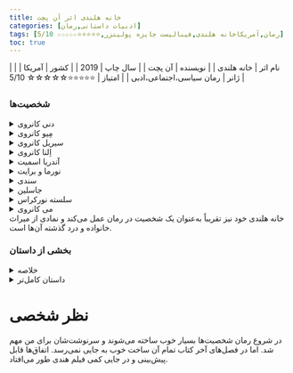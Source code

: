 ```yaml
---
title: خانه هلندی اثر آن پچت
categories: [ادبیات داستانی,رمان]
tags: [رمان,آمریکاخانه هلندی,فینالیست جایزه پولیتزر,⭐⭐⭐⭐⭐☆☆☆☆☆ 5/10]
toc: true
---
```


| نام اثر | خانه هلندی |
| نویسنده | آن پچت |
| سال چاپ | 2019  |
| کشور | آمریکا  |
| ژانر | رمان سیاسی،اجتماعی،ادبی  |
| امتیاز | ⭐⭐⭐⭐⭐☆☆☆☆☆ 5/10  |


### شخصیت‌ها
<details>
  <summary>دنی کانروی</summary>
راوی داستان و یکی از شخصیت‌های اصلی. او به زندگی‌اش و اهمیت خانه هلندی که در آن بزرگ شده است، می‌پردازد
</details>
<details>
  <summary>مِیو کانروی</summary>
خواهر بزرگتر دنی. او به شدت محافظ دنی است و پس از ترک مادرشان، نقش مادر را برای او ایفا می‌کند.
</details>
<details>
  <summary>سیریل کانروی</summary>
پدر دنی و میو، یک سرمایه‌دار موفق در زمینه املاک که خانه هلندی را به عنوان نمادی از ثروتش خریداری می‌کند.
</details>
<details>
  <summary>اِلنا کانروی</summary>
مادر دنی و میو که خانواده را ترک می‌کند تا زندگی‌ای مملو از خیریه و از خودگذشتگی دنبال کند، و این عمل تأثیر عمیقی بر فرزندانش می‌گذارد.
</details>
<details>
  <summary>آندریا اسمیت</summary>
آندریا اسمیت – همسر دوم سیریل که به خانه هلندی نقل مکان می‌کند و باعث تنش در خانواده می‌شود. او به عنوان شخصیتی خودخواه و مادی‌گرا به تصویر کشیده شده است.
</details>
<details>
  <summary>نورما و برایت</summary>
دختران آندریا از ازدواج قبلی‌اش که همراه با دنی و میو پس از ازدواج مجدد پدرشان در خانه هلندی زندگی می‌کنند.
</details>
<details>
  <summary>سندی</summary>
خدمتکار قدیمی خانواده کانروی. او حتی پس از این‌که میو و دنی از خانه هلندی بیرون می‌روند، به کار برای خانواده ادامه می‌دهد.
</details>
<details>
  <summary>جاسلین</summary>
آشپز در خانه هلندی که همچون سندی به میو و دنی وفادار است.
</details>
<details>
  <summary>سلسته نورکراس</summary>
همسر دنی که رابطه‌اش با او به دلیل دلبستگی طولانی‌مدت دنی به خانه هلندی و پیوند عمیقش با میو پیچیده است.
</details>
<details>
  <summary>می کانروی</summary>
دختر دنی و سلسته. زندگی او تحت تأثیر میراث خانه هلندی و تاریخ خانوادگی‌شان شکل می‌گیرد.
</details>
خانه هلندی خود نیز تقریباً به‌عنوان یک شخصیت در رمان عمل می‌کند و نمادی از میراث خانواده و درد گذشته آن‌ها است.

### بخشی از داستان

<details>
  <summary>خلاصه</summary>

خانه هلندی عمارتی‌ست واقع در پارک الکینز، پنسیلوانیا در حومهٔ فیلادلفیا. خانواده فن هوبیک، زن و شوهری با اصالت هلندی که ثروت خود را در صنعت دخانیات به دست آورده بودند، این خانه را در سال ۱۹۲۲ ساختند. ملّاکی خود ساخته و موفق به نام سیریل کانروی در سال ۱۹۴۶ این عمارت را خرید تا همسرش النا را غافلگیر کند. فرزندان آنها، دنی و مِیو در خانه هلندی بزرگ شدند. النا خانه هلندی را دوست ندارد و وقتی دنی ۳ ساله و مِیو ۱۰ ساله است، خانواده‌اش را رها می‌کند تا به فقرای هند کمک کند. پس از فوت سیریل، نامادری بچه‌ها، آندره، دنی و میو را از خانه بیرون می‌کند. این خواهر و برادر که دیگر کسی را ندارند باید به یکدیگر تکیه کنند. میو با تتمه ارثیه‌شان دنی را به مدرسه شبانه‌روزی چوت رزمری هال، دانشگاه کلمبیا و دانشکده پزشکی می‌فرستد. دنی، با این که علاقه‌ای به طبابت ندارد، برای جلب رضایت میو دانشکده پزشکی را تمام می‌کند. راوی این رمان دنی کانروی در بزرگسالی‌ست.
</details>

<details>
  <summary>داستان کامل‌تر</summary>
دنی کانروی در یک عمارت بزرگ و پر زرق و برق به نام "خانه هلندی" در الکینز پارک، پنسیلوانیا بزرگ می‌شود. او تحت سرپرستی پدرش که سرمایه‌گذار املاک است و خواهر بزرگترش میو زندگی می‌کند؛ مادرشان سال‌ها پیش خانواده را ترک کرده بود.

پدر دنی، سیریل، مردی است که از نظر عاطفی فاصله‌دار است اما فرزندانش را به خوبی با کارش که شامل سرمایه‌گذاری در املاک و مدیریت مستغلات می‌شود، آشنا می‌کند. سیریل به زودی آنها را با زنی جوان‌تر به نام آندریا، که خود دو دختر به نام‌های نورما و برایت دارد، آشنا می‌کند. با وجود اینکه دنی و میو از آندریا خوششان نمی‌آید، اما سیریل با او ازدواج می‌کند زیرا آنها به خاطر علاقه‌شان به خانه هلندی با یکدیگر پیوند برقرار کرده بودند.

با این حال، ازدواج سیریل و آندریا موفقیت‌آمیز نیست و آندریا فاصله‌ای میان خود و فرزندان کانروی حفظ می‌کند. وقتی دنی ۱۵ ساله و میو ۲۲ ساله است، پدرشان ناگهان بر اثر حمله قلبی در محل کار فوت می‌کند. کارکنانش ابتدا با میو تماس می‌گیرند و سپس او دنی را خبر می‌کند، اما هیچ‌کس به آندریا خبر نمی‌دهد تا بعداً. دو هفته بعد، آندریا، پس از اطمینان از اینکه تمام اموال شوهرش به او منتقل شده است، دنی را از خانه بیرون می‌کند و خدمتکار و آشپز که نقش مادری جایگزین برای فرزندان کانروی داشتند را اخراج می‌کند. میو که از این موضوع خشمگین است، متوجه می‌شود که تنها چیزی که او ممکن است به آن دسترسی داشته باشد، صندوقی برای تحصیل است که به نام‌های دنی، نورما و برایت ایجاد شده است. میو تصمیم می‌گیرد دنی را به گران‌ترین مدارس بفرستد تا این صندوق را تخلیه کند و دنی را به مدارس چوئت رزمری هال، دانشگاه کلمبیا و مدرسه پزشکی کلمبیا می‌فرستد.

در حین تحصیل در مدرسه پزشکی، دنی با سلست آشنا می‌شود؛ زنی باهوش که خود می‌توانست پزشک شود اما به دلیل شرایط زمانی، تصمیم می‌گیرد همسر یک پزشک شود. دنی زمانی شوکه می‌شود که سلست در سال اول تحصیل پیشنهاد ازدواج می‌دهد، اما او تصمیم می‌گیرد این کار را نکند، تصمیمی که سلست آن را به گردن میو می‌اندازد. دنی تحصیلات پزشکی خود را به پایان می‌رساند، در حالی که رویای مالکیت یک امپراتوری املاک را در سر دارد. درست قبل از اینکه بخواهد تصمیمات فارغ‌التحصیلی خود را بگیرد، دو پارکینگ را خریداری و سپس بلافاصله به فروش می‌رساند و از این طریق پول به‌دست می‌آورد. او از این پول برای شروع یک حرفه موفق در زمینه املاک استفاده می‌کند. سپس با سلست ازدواج می‌کند. آنها دو فرزند دارند: دختری به نام می و پسری به نام کوین. با وجود موفقیت مالی دنی، سلست به تدریج از اینکه دنی هرگز از مدرک پزشکی خود استفاده نکرده است ناراحت می‌شود و تقصیر مشکلات ازدواجشان را بر گردن میو می‌اندازد.

سال‌ها دنی و میو عادت می‌کنند که به خانه هلندی بروند و بیرون آن بنشینند و خاطرات کودکی‌شان را مرور کنند. وقتی هر دو در دهه ۴۰ زندگی‌شان هستند، سرانجام آندریا را بیرون از خانه می‌بینند و متوجه می‌شوند که درگیر گذشته شده‌اند و تصمیم می‌گیرند دیگر به خانه هلندی نیایند. چند سال بعد، میو دچار حمله قلبی می‌شود و به تعجب دنی و میو، مادرشان النا بازمی‌گردد تا از میو پرستاری کند. دنی هنوز از مادرش، که هیچ خاطره‌ای از او ندارد، خشمگین است، اما میو با حضور او جان تازه‌ای می‌گیرد. آنها می‌فهمند که النا خانه هلندی را به این دلیل ترک کرده است که از زندگی در این ثروت احساس ناراحتی می‌کرده و سال‌های بعد از ترک خانواده را به خدمت به فقرا سپری کرده است. به مدت یک سال، میو و مادرشان در هماهنگی زندگی می‌کنند. یک روز که دنی به ملاقات آنها می‌آید، مادرشان به طور ناگهانی پیشنهاد می‌کند که به خانه هلندی بروند، اگرچه دنی و میو مخالف این کار هستند.

در خانه هلندی، آنها بلافاصله آندریا را می‌بینند که دنی را با پدرش اشتباه می‌گیرد. آنها می‌فهمند که آندریا از زوال عقل رنج می‌برد. مادرشان تصمیم می‌گیرد در خانه بماند و از آندریا پرستاری کند، که این موضوع باعث وحشت میو می‌شود. چند ماه بعد، میو به طور ناگهانی می‌میرد. النا همچنان از آندریا پرستاری می‌کند و دنی تا حدی او را مقصر مرگ خواهرش می‌داند.

پس از مرگ میو، دنی و سلست سرانجام طلاق می‌گیرند و او وقت بیشتری را در خانه هلندی می‌گذراند. او می‌فهمد که خواهر ناتنی‌اش، نورما، مجبور شده است پزشک شود تا با دنی رقابت کند و خواهر ناتنی کوچکترش، برایت، پس از اتفاقاتی که برای فرزندان کانروی افتاد، از مادرش جدا شده است. کارکنان سابق خانه بازمی‌گردند تا در خانه هلندی کار کنند و دنی فرزندانش را برای بازدید به آنجا می‌آورد؛ جایی که دختر بزرگترش، می، عاشق خانه می‌شود.

سرانجام آندریا می‌میرد و می از نورما درخواست می‌کند که خانه را چند سال نفروشد تا زمانی که او به اندازه کافی ثروتمند شود که بتواند آن را بخرد. به تعجب همه، می به سرعت به یک بازیگر موفق و ثروتمند تبدیل می‌شود و موفق به خرید خانه هلندی می‌شود. با اینکه دنی و میو دوران کودکی تنهایی در آن خانه داشتند، می از آن برای میزبانی از افراد ثروتمند و مشهور استفاده می‌کند.
</details>

# نظر شخصی

در شروع رمان شخصیت‌ها بسیار خوب ساخته می‌شوند و سرنوشت‌شان برای من مهم شد. اما در فصل‌های آخر کتاب تمام آن ساخت خوب به جایی نمی‌رسد. اتفاق‌ها قابل پیش‌بینی و در جایی کمی فیلم هندی طور می‌افتاد.